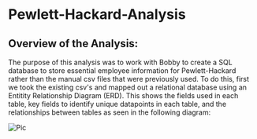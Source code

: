 # Pewlett-Hackard-Analysis

## Overview of the Analysis:

  The purpose of this analysis was to work with Bobby to create a SQL database to store essential employee information for Pewlett-Hackard rather than the manual csv files that were previously used. To do this, first we took the existing csv's and mapped out a relational database using an Entitity Relationship Diagram (ERD). This shows the fields used in each table, key fields to identify unique datapoints in each table, and the relationships between tables as seen in the following diagram:
  
![Pic](Pewlett-Hackard-Analysis/EmployeeDB.png)
